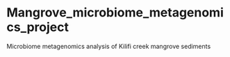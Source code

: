 # Mangrove_microbiome_metagenomics_project
Microbiome metagenomics analysis of Kilifi creek mangrove sediments
